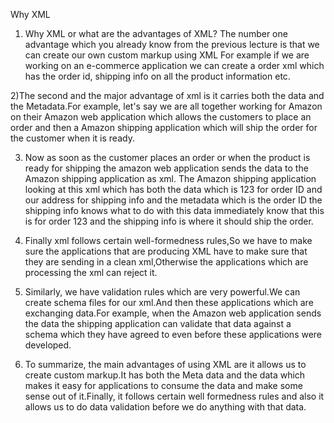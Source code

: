 Why XML

1) Why XML or what are the advantages of XML? The number one advantage which you already know from the previous lecture is that we can create our own custom markup using XML For example if we are working on an e-commerce application we can create a order xml which has the order id, shipping info on all the product information etc.

2)The second and the major advantage of xml is it carries both the data and the Metadata.For example, let's say we are all together working for Amazon on their Amazon web application which allows the customers to place an order and then a Amazon shipping application which will ship the order for the customer when it is ready.

3) Now as soon as the customer places an order or when the product is ready for shipping the amazon web application sends the data to the Amazon shipping application as xml. The Amazon shipping application looking at this xml which has both the data which is 123 for order ID and our address for shipping info and the metadata which is the order ID the shipping info knows what to do with this data immediately know that this is for order 123 and the shipping info is where it should ship the order.

4) Finally xml follows certain well-formedness rules,So we have to make sure the applications that are producing XML have to make sure that they are sending in a clean xml,Otherwise the applications which are processing the xml can reject it.

5) Similarly, we have validation rules which are very powerful.We can create schema files for our xml.And then these applications which are exchanging data.For example, when the Amazon web application sends the data the shipping application can validate that data against a schema which they have agreed to even before these applications were developed.

6) To summarize, the main advantages of using XML are it allows us to create custom markup.It has both the Meta data and the data which makes it easy for applications to consume the data and make some sense out of it.Finally, it follows certain well formedness rules and also it allows us to do data validation before we do anything with that data.
